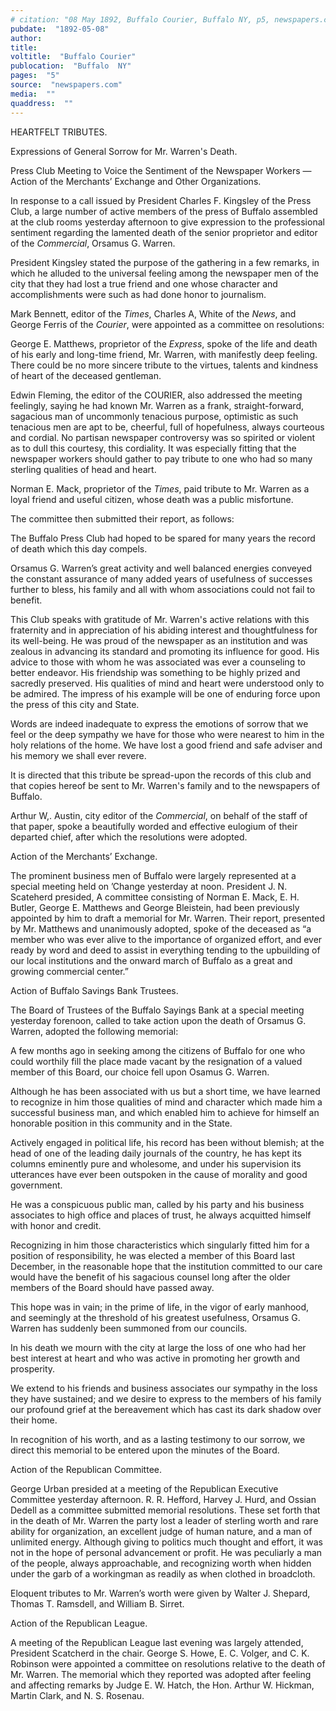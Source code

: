 ```yaml
---
# citation: "08 May 1892, Buffalo Courier, Buffalo NY, p5, newspapers.com."
pubdate:  "1892-05-08"
author: 
title: 
voltitle:  "Buffalo Courier"
publocation:  "Buffalo  NY"
pages:  "5"
source:  "newspapers.com"
media:  ""
quaddress:  ""
---
```

HEARTFELT TRIBUTES.

Expressions of General Sorrow for Mr. Warren's Death.

Press Club Meeting to Voice the Sentiment of the Newspaper Workers — Action of the Merchants’ Exchange and Other Organizations. 

In response to a call issued by President Charles F. Kingsley of the Press Club, a large number of active members of the press of Buffalo assembled at the club rooms yesterday afternoon to give expression to the professional sentiment regarding the lamented death of the senior proprietor and editor of the *Commercial*, Orsamus G. Warren. 

President Kingsley stated the purpose of the gathering in a few remarks, in which he alluded to the universal feeling among the newspaper men of the city that they had lost a true friend and one whose character and accomplishments were such as had done honor to journalism.

Mark Bennett, editor of the *Times*, Charles A, White of the *News*, and George Ferris of the *Courier*, were appointed as a committee on resolutions: 

George E. Matthews, proprietor of the *Express*, spoke of the life and death of his early and long-time friend, Mr. Warren, with manifestly deep feeling. There could be no more sincere tribute to the virtues, talents and kindness of heart of the deceased gentleman.

Edwin Fleming, the editor of the COURIER, also addressed the meeting feelingly, saying he had known Mr. Warren as a frank, straight-forward, sagacious man of uncommonly tenacious purpose, optimistic as such tenacious men are apt to be, cheerful, full of hopefulness, always courteous and cordial. No partisan newspaper controversy was so spirited or violent as to dull this courtesy, this cordiality. It was especially fitting that the newspaper workers should gather to pay tribute to one who had so many sterling qualities of head and heart.

Norman E. Mack, proprietor of the *Times*, paid tribute to Mr. Warren as a loyal friend and useful citizen, whose death was a public misfortune. 

The committee then submitted their report, as follows: 

The Buffalo Press Club had hoped to be spared for many years the record of death which this day compels. 

Orsamus G. Warren’s great activity and well balanced energies conveyed the constant assurance of many added years of usefulness of successes further to bless, his family and all with whom associations could not fail to benefit. 

This Club speaks with gratitude of Mr. Warren's active relations with this fraternity and in appreciation of his abiding interest and thoughtfulness for its well-being. He was proud of the newspaper as an institution and was zealous in advancing its standard and promoting its influence for good. His advice to those with whom he was associated was ever a counseling to better endeavor. His friendship was something to be highly prized and sacredly preserved. His qualities of mind and heart were understood only to be admired. The impress of his example will be one of enduring force  upon the press of this city and State.

Words are indeed inadequate to express the emotions of sorrow that we feel or the deep sympathy we have for those who were nearest to him in the holy relations of the home. We have lost a good friend and safe adviser and his memory we shall ever revere.

It is directed that this tribute be spread-upon the records of this club and that copies hereof be sent to Mr. Warren's family and to the newspapers of Buffalo.  

Arthur W,. Austin, city editor of the *Commercial*, on behalf of the staff of that paper, spoke a beautifully worded and effective eulogium of their departed chief, after which the resolutions were adopted. 

Action of the Merchants’ Exchange. 

The prominent business men of Buffalo were largely represented at a special meeting held on ’Change yesterday at noon. President J. N. Scateherd presided, A committee consisting of Norman E. Mack, E. H. Butler, George E. Matthews and George Bleistein, had been previously appointed by him to draft a memorial for Mr. Warren. Their report, presented by Mr. Matthews and unanimously adopted, spoke of the deceased as  “a member who was ever alive to the importance of organized effort, and ever ready by word and deed to assist in everything tending to the upbuilding of our local institutions and the onward march of Buffalo as a great and growing commercial center.”

Action of Buffalo Savings Bank Trustees. 

The Board of Trustees of the Buffalo Sayings Bank at a special meeting yesterday forenoon, called to take action upon the death of Orsamus G. Warren, adopted the following memorial: 

A few months ago in seeking among the citizens of Buffalo for one who could worthily fill the place made vacant by the resignation of a valued member of this Board, our choice fell upon Osamus G. Warren.

Although he has been associated with us but a short time, we have learned to recognize in him those qualities of mind and character which made him a successful business man, and which enabled him to achieve for himself an honorable position in this community and in the State.

Actively engaged in political life, his record has been without blemish; at the head of one of the leading daily journals of the country, he has kept its columns eminently pure and wholesome, and under his supervision its utterances have ever been outspoken in the cause of morality and good government.

He was a conspicuous public man, called by his party and his business associates to high office and places of trust, he always acquitted himself with honor and credit.

Recognizing in him those characteristics which singularly fitted him for a position of responsibility, he was elected a member of this Board last December, in the reasonable hope that the institution committed to our care would have the benefit of his sagacious counsel long after the older members of the Board should have passed away.

This hope was in vain; in the prime of life, in the vigor of early manhood, and seemingly at the threshold of his greatest usefulness, Orsamus G. Warren has suddenly been summoned from our councils.

In his death we mourn with the city at large the loss of one who had her best interest at heart and who was active in promoting her growth and prosperity.

We extend to his friends and business associates our sympathy in the loss they have sustained; and we desire to express to the members of his family our profound grief at the bereavement which has cast its dark shadow over their home.

In recognition of his worth, and as a lasting testimony to our sorrow, we direct this memorial to be entered upon the minutes of the Board.

Action of the Republican Committee. 

George Urban presided at a meeting of the Republican Executive Committee yesterday afternoon. R. R. Hefford, Harvey J. Hurd, and Ossian Dedell as a committee submitted memorial resolutions. These set forth that in the death of Mr. Warren the party lost a leader of sterling worth and rare ability for organization, an excellent judge of human nature, and a man of unlimited energy. Although giving to politics much thought and effort, it was not in the hope of personal advancement or profit. He was peculiarly a man of the people, always approachable, and recognizing worth when hidden under the garb of a workingman as readily as when clothed in broadcloth.

Eloquent tributes to Mr. Warren’s worth were given by Walter J. Shepard, Thomas T. Ramsdell, and William B. Sirret.

Action of the Republican League.

A meeting of the Republican League last evening was largely attended, President Scatcherd in the chair. George S. Howe, E. C. Volger, and C. K. Robinson were appointed a committee on resolutions relative to the death of Mr. Warren. The memorial which they reported was adopted after feeling and affecting remarks by Judge E. W. Hatch, the Hon. Arthur W. Hickman, Martin Clark, and N. S. Rosenau.

